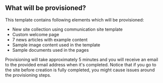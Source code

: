 ## What will be provisioned?

This template contains following elements which will be provisioned:

- New site collection using communication site template
- Custom welcome page
- 7 news articles with example content
- Sample image content used in the template
- Sample documents used in the pages

Provisioning will take approximately 5 minutes and you will receive an email to the provided email address when it's completed. Notice that if you go to the site before creation is fully completed, you might cause issues around the provisioning steps.
